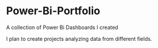 # Power-Bi-Portfolio
A collection of Power Bi Dashboards I created

I plan to create projects analyzing data from different fields.
